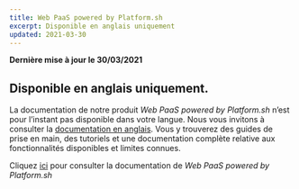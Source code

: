```yaml
---
title: Web PaaS powered by Platform.sh
excerpt: Disponible en anglais uniquement
updated: 2021-03-30
---
```


**Dernière mise à jour le 30/03/2021**

## Disponible en anglais uniquement.

La documentation de notre produit *Web PaaS powered by Platform.sh* n’est pour l’instant pas disponible dans votre langue. Nous vous invitons à consulter la [documentation en anglais](https://help.ovhcloud.com/csm/en-gb-documentation-web-cloud-web-paas-powered-by-platformsh?id=kb_browse_cat&kb_id=e17b4f25551974502d4c6e78b7421955&kb_category=dc441955f49801102d4ca4d466a7fdb2).
Vous y trouverez des guides de prise en main, des tutoriels et une documentation complète relative aux fonctionnalités disponibles et limites connues. 

Cliquez [ici](https://help.ovhcloud.com/csm/en-gb-documentation-web-cloud-web-paas-powered-by-platformsh?id=kb_browse_cat&kb_id=e17b4f25551974502d4c6e78b7421955&kb_category=dc441955f49801102d4ca4d466a7fdb2) pour consulter la documentation de *Web PaaS powered by Platform.sh*